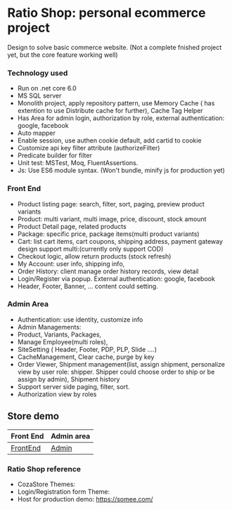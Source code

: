 ﻿﻿Ratio Shop: personal ecommerce project
===========

Design to solve basic commerce website.
(Not a complete fnished project yet, but the core feature working well)

### Technology used ###

* Run on .net core 6.0
* MS SQL server
* Monolith project, apply repository pattern, use Memory Cache ( has extention to use Distribute cache for further), Cache Tag Helper
* Has Area for admin login, authorization by role, external authentication: google, facebook
* Auto mapper
* Enable session, use authen cookie default, add cartid to cookie
* Customize api key filter attribute (authorizeFilter)
* Predicate builder for filter
* Unit test: MSTest, Moq, FluentAssertions.
* Js: Use ES6 module syntax. (Won't bundle, minify js for production yet)

### Front End ###
* Product listing page: search, filter, sort, paging, preview product variants
* Product: multi variant, multi image, price, discount, stock amount
* Product Detail page, related products
* Package: specific price, package items(multi product variants)
* Cart: list cart items, cart coupons, shipping address, payment gateway design support multi:(currently only support COD)
* Checkout logic, allow return products (stock refresh)
* My Account: user info, shipping info,
* Order History: client manage order history records, view detail
* Login/Register via popup. External authentication: google, facebook
* Header, Footer, Banner, ... content could setting.

### Admin Area ###
* Authentication: use identity, customize info
* Admin Managements:
* Product, Variants, Packages,
* Manage Employee(multi roles),
* SiteSetting ( Header, Footer, PDP, PLP, Slide ....)
* CacheManagement, Clear cache, purge by key
* Order Viewer, Shipment management(list, assign shipment, personalize view by user role: shipper. Shipper could choose order to ship or be assign by admin), Shipment history
* Support server side paging, filter, sort.
* Authorization view by roles

## Store demo ##

Front End | Admin area
----|------
[FrontEnd](https://www.ratio-shop.somee.com/)|[Admin](https://www.ratio-shop.somee.com/admin)

### Ratio Shop reference ###

* CozaStore Themes: 
* Login/Registration form Theme:
* Host for production demo: https://somee.com/
